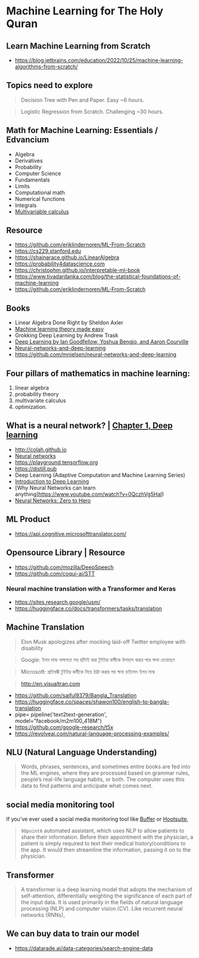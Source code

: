 # Machine Learning for The Holy Quran


## Learn Machine Learning from Scratch
* https://blog.jetbrains.com/education/2022/10/25/machine-learning-algorithms-from-scratch/

## Topics need to explore
> Decision Tree with Pen and Paper. Easy ~6 hours.

> Logistic Regression from Scratch. Challenging ~30 hours.

## Math for Machine Learning: Essentials / Edvancium
* Algebra
* Derivatives
* Probability
* Computer Science
* Fundamentals 
* Limits
* Computational math
* Numerical functions
* Integrals
* [Multivariable calculus](https://www.youtube.com/playlist?list=PL4C4C8A7D06566F38)

## Resource
* https://github.com/eriklindernoren/ML-From-Scratch
* https://cs229.stanford.edu
* https://shainarace.github.io/LinearAlgebra
* https://probability4datascience.com
* https://christophm.github.io/interpretable-ml-book
* https://www.tivadardanka.com/blog/the-statistical-foundations-of-machine-learning
* https://github.com/eriklindernoren/ML-From-Scratch


## Books 
* Linear Algebra Done Right by Sheldon Axler
* [Machine learning theory made easy](https://linear.axler.net/LinearAbridged.pdf)
* Grokking Deep Learning by Andrew Trask
* [Deep Learning by Ian Goodfellow, Yoshua Bengio, and Aaron Courville](https://www.deeplearningbook.org/)
* [Neural-networks-and-deep-learning](http://neuralnetworksanddeeplearning.com)
* https://github.com/mnielsen/neural-networks-and-deep-learning

## Four pillars of mathematics in machine learning:
1. linear algebra
2. probability theory
3. multivariate calculus
4. optimization.


## What is a neural network? | [Chapter 1, Deep learning](https://www.youtube.com/watch?v=z-EtmaFJieY)

* http://colah.github.io
* [Neural networks](https://www.youtube.com/playlist?list=PLZHQObOWTQDNU6R1_67000Dx_ZCJB-3pi)
* https://playground.tensorflow.org
* https://distill.pub
* Deep Learning (Adaptive Computation and Machine Learning Series) 
* [Introduction to Deep Learning](https://www.youtube.com/playlist?list=PLtBw6njQRU-rwp5__7C0oIVt26ZgjG9NI)
* [Why Neural Networks can learn anything]https://www.youtube.com/watch?v=0QczhVg5HaI)
* [Neural Networks: Zero to Hero](https://www.youtube.com/playlist?list=PLAqhIrjkxbuWI23v9cThsA9GvCAUhRvKZ)

## ML Product
* https://api.cognitive.microsofttranslator.com/

## Opensource Library | Resource
* https://github.com/mozilla/DeepSpeech
* https://github.com/coqui-ai/STT

### Neural machine translation with a Transformer and Keras
* https://sites.research.google/usm/
* https://huggingface.co/docs/transformers/tasks/translation

## Machine Translation
> Elon Musk apologizes after mocking laid-off Twitter employee with disability

> Google: ইলন মাস্ক অক্ষমতা সহ ছাঁটাই করা টুইটার কর্মীকে উপহাস করার পরে ক্ষমা চেয়েছেন

> Microsoft: প্রতিবন্ধী টুইটার কর্মীকে নিয়ে ঠাট্টা করার পর ক্ষমা চাইলেন ইলন মাস্ক

> http://en.visualtran.com

* https://github.com/saiful9379/Bangla_Translation
* https://huggingface.co/spaces/shawon100/english-to-bangla-translation
* pipe= pipeline('text2text-generation', model="facebook/m2m100_418M")
* https://github.com/google-research/t5x
* https://revolveai.com/natural-language-processing-examples/

## NLU (Natural Language Understanding)
> Words, phrases, sentences, and sometimes entire books are fed into the ML engines, where they are processed based on grammar rules, people’s real-life language habits, or both. The computer uses this data to find patterns and anticipate what comes next.

## social media monitoring tool
If you’ve ever used a social media monitoring tool like [Buffer](https://buffer.com/pricing) or [Hootsuite](https://www.hootsuite.com),

> `98point6` automated assistant, which uses NLP to allow patients to share their information. Before their appointment with the physician, a patient is simply required to text their medical history/conditions to the app. It would then streamline the information, passing it on to the physician.

## Transformer
> A transformer is a deep learning model that adopts the mechanism of self-attention, differentially weighting the significance of each part of the input data. It is used primarily in the fields of natural language processing (NLP) and computer vision (CV). Like recurrent neural networks (RNNs), 

## We can buy data to train our model
* https://datarade.ai/data-categories/search-engine-data
